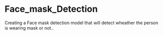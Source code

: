 # Face_mask_Detection
Creating a Face mask detection model that will detect wheather the person is wearing mask or not..

